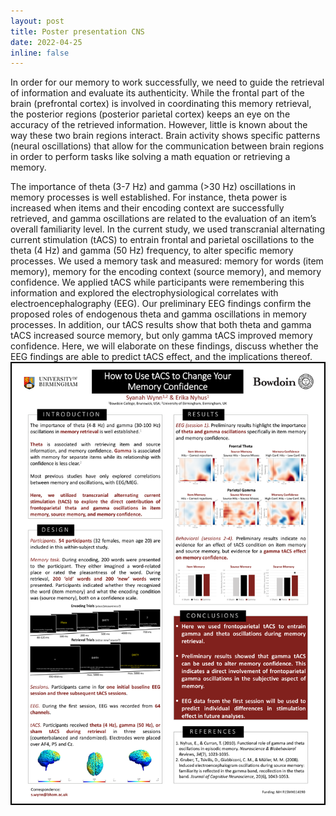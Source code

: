 ```yaml
---
layout: post
title: Poster presentation CNS
date: 2022-04-25
inline: false
---
```

In order for our memory to work successfully, we need to guide the retrieval of information and evaluate its authenticity. While the frontal part of the brain (prefrontal cortex) is involved in coordinating this memory retrieval, the posterior regions (posterior parietal cortex) keeps an eye on the accuracy of the retrieved information. However, little is known about the way these two brain regions interact. Brain activity shows specific patterns (neural oscillations) that allow for the communication between brain regions in order to perform tasks like solving a math equation or retrieving a memory. 

 The importance of theta (3-7 Hz) and gamma (>30 Hz) oscillations in memory processes is well established. For instance, theta power is increased when items and their encoding context are successfully retrieved, and gamma oscillations are related to the evaluation of an item’s overall familiarity level. In the current study, we used transcranial alternating current stimulation (tACS) to entrain frontal and parietal oscillations to the theta (4 Hz) and gamma (50 Hz) frequency, to alter specific memory processes. We used a memory task and measured: memory for words (item memory), memory for the encoding context (source memory), and memory confidence. We applied tACS while participants were remembering this information and explored the electrophysiological correlates with electroencephalography (EEG). Our preliminary EEG findings confirm the proposed roles of endogenous theta and gamma oscillations in memory processes. In addition, our tACS results show that both theta and gamma tACS increased source memory, but only gamma tACS improved memory confidence. Here, we will elaborate on these findings, discuss whether the EEG findings are able to predict tACS effect, and the implications thereof.
![CNS_Poster](/assets/img/CNS_Poster_2022.png)
